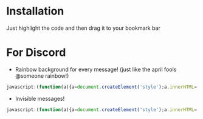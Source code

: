 # Installation
Just highlight the code and then drag it to your bookmark bar

# For Discord
- Rainbow background for every message! (just like the april fools @someone rainbow!) 
```js
javascript:(function(a){a=document.createElement('style');a.innerHTML='.message-text:last-child{background:-webkit-gradient(linear,right top,left top,from(rgba(255,0,0,.2)),color-stop(rgba(255,255,0,.2)),color-stop(rgba(0,255,0,.2)),to(rgba(0,0,255,.2)));background:linear-gradient(270deg,rgba(255,0,0,.2),rgba(255,255,0,.2),rgba(0,255,0,.2),rgba(0,0,255,.2));border-radius:4px}';document.head.appendChild(a);})();
```
- Invisible messages!
```js
javascript:(function(a){a=document.createElement('style');a.innerHTML='.message-text:last-child{visibility:hidden;}';document.head.appendChild(a);})();
```
